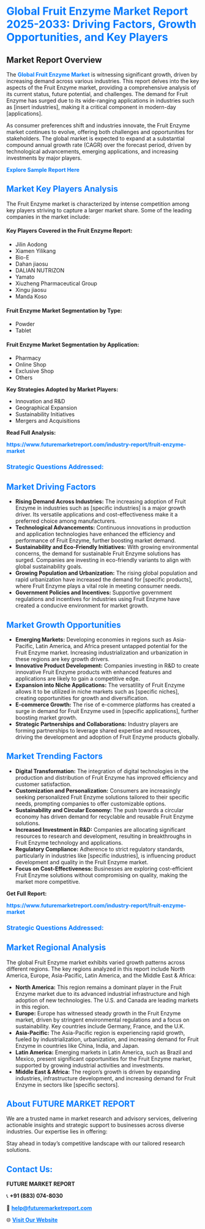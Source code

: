 <h1 style="color: #007BFF;">Global Fruit Enzyme Market Report 2025-2033: Driving Factors, Growth Opportunities, and Key Players</h1>

<section id="overview">
<h2>Market Report Overview</h2>
<p>The <a href="https://www.futuremarketreport.com/industry-report/fruit-enzyme-market" style="color: #007BFF; text-decoration: none;"><strong>Global Fruit Enzyme Market</strong></a> is witnessing significant growth, driven by increasing demand across various industries. This report delves into the key aspects of the Fruit Enzyme market, providing a comprehensive analysis of its current status, future potential, and challenges. The demand for Fruit Enzyme has surged due to its wide-ranging applications in industries such as [insert industries], making it a critical component in modern-day [applications].</p>
<p>As consumer preferences shift and industries innovate, the Fruit Enzyme market continues to evolve, offering both challenges and opportunities for stakeholders. The global market is expected to expand at a substantial compound annual growth rate (CAGR) over the forecast period, driven by technological advancements, emerging applications, and increasing investments by major players.</p>
</section>

<section id="overview">
<p><a href="https://www.futuremarketreport.com/request-sample/reportId=79796" style="color: #007BFF; text-decoration: none;"><strong>Explore Sample Report Here</strong></a></p>
</section>

<section id="key-players">
<h2 style="color: #007BFF;">Market Key Players Analysis</h2>
<p>The Fruit Enzyme market is characterized by intense competition among key players striving to capture a larger market share. Some of the leading companies in the market include:</p>
<h4>Key Players Covered in the Fruit Enzyme Report:</h4>
<ul><li>Jilin Aodong</li><li>Xiamen Yilikang</li><li>Bio-E</li><li>Dahan jiaosu</li><li>DALIAN NUTRIZON</li><li>Yamato</li><li>Xiuzheng Pharmaceutical Group</li><li>Xingu jiaosu</li><li>Manda Koso</li></ul>
<h4>Fruit Enzyme Market Segmentation by Type:</h4>
<ul><li>Powder</li><li>Tablet</li></ul>

<h4>Fruit Enzyme Market Segmentation by Application:</h4>
<ul><li>Pharmacy</li><li>Online Shop</li><li>Exclusive Shop</li><li>Others</li></ul>
<p><strong>Key Strategies Adopted by Market Players:</strong></p>
<ul>
<li>Innovation and R&D</li>
<li>Geographical Expansion</li>
<li>Sustainability Initiatives</li>
<li>Mergers and Acquisitions</li>
</ul>
</section>

<section>
<p><strong>Read Full Analysis: </strong></p><a href="https://www.futuremarketreport.com/industry-report/fruit-enzyme-market" style="color: #007BFF; text-decoration: none;"><strong>https://www.futuremarketreport.com/industry-report/fruit-enzyme-market</strong></a>
<h3 style="color: #007BFF;">Strategic Questions Addressed:</h3>
</section>

<section id="driving-factors">
<h2 style="color: #007BFF;">Market Driving Factors</h2>
<ul>
<li><strong>Rising Demand Across Industries:</strong> The increasing adoption of Fruit Enzyme in industries such as [specific industries] is a major growth driver. Its versatile applications and cost-effectiveness make it a preferred choice among manufacturers.</li>
<li><strong>Technological Advancements:</strong> Continuous innovations in production and application technologies have enhanced the efficiency and performance of Fruit Enzyme, further boosting market demand.</li>
<li><strong>Sustainability and Eco-Friendly Initiatives:</strong> With growing environmental concerns, the demand for sustainable Fruit Enzyme solutions has surged. Companies are investing in eco-friendly variants to align with global sustainability goals.</li>
<li><strong>Growing Population and Urbanization:</strong> The rising global population and rapid urbanization have increased the demand for [specific products], where Fruit Enzyme plays a vital role in meeting consumer needs.</li>
<li><strong>Government Policies and Incentives:</strong> Supportive government regulations and incentives for industries using Fruit Enzyme have created a conducive environment for market growth.</li>
</ul>
</section>

<section id="growth-opportunities">
<h2 style="color: #007BFF;">Market Growth Opportunities</h2>
<ul>
<li><strong>Emerging Markets:</strong> Developing economies in regions such as Asia-Pacific, Latin America, and Africa present untapped potential for the Fruit Enzyme market. Increasing industrialization and urbanization in these regions are key growth drivers.</li>
<li><strong>Innovative Product Development:</strong> Companies investing in R&D to create innovative Fruit Enzyme products with enhanced features and applications are likely to gain a competitive edge.</li>
<li><strong>Expansion into Niche Applications:</strong> The versatility of Fruit Enzyme allows it to be utilized in niche markets such as [specific niches], creating opportunities for growth and diversification.</li>
<li><strong>E-commerce Growth:</strong> The rise of e-commerce platforms has created a surge in demand for Fruit Enzyme used in [specific applications], further boosting market growth.</li>
<li><strong>Strategic Partnerships and Collaborations:</strong> Industry players are forming partnerships to leverage shared expertise and resources, driving the development and adoption of Fruit Enzyme products globally.</li>
</ul>
</section>

<section id="trending-factors">
<h2 style="color: #007BFF;">Market Trending Factors</h2>
<ul>
<li><strong>Digital Transformation:</strong> The integration of digital technologies in the production and distribution of Fruit Enzyme has improved efficiency and customer satisfaction.</li>
<li><strong>Customization and Personalization:</strong> Consumers are increasingly seeking personalized Fruit Enzyme solutions tailored to their specific needs, prompting companies to offer customizable options.</li>
<li><strong>Sustainability and Circular Economy:</strong> The push towards a circular economy has driven demand for recyclable and reusable Fruit Enzyme solutions.</li>
<li><strong>Increased Investment in R&D:</strong> Companies are allocating significant resources to research and development, resulting in breakthroughs in Fruit Enzyme technology and applications.</li>
<li><strong>Regulatory Compliance:</strong> Adherence to strict regulatory standards, particularly in industries like [specific industries], is influencing product development and quality in the Fruit Enzyme market.</li>
<li><strong>Focus on Cost-Effectiveness:</strong> Businesses are exploring cost-efficient Fruit Enzyme solutions without compromising on quality, making the market more competitive.</li>
</ul>
</section>

<section>
<p><strong>Get Full Report: </strong></p><a href="https://www.futuremarketreport.com/industry-report/fruit-enzyme-market" style="color: #007BFF; text-decoration: none;"><strong>https://www.futuremarketreport.com/industry-report/fruit-enzyme-market</strong></a>
<h3 style="color: #007BFF;">Strategic Questions Addressed:</h3>
</section>


<section id="regional-analysis">
<h2 style="color: #007BFF;">Market Regional Analysis</h2>
<p>The global Fruit Enzyme market exhibits varied growth patterns across different regions. The key regions analyzed in this report include North America, Europe, Asia-Pacific, Latin America, and the Middle East & Africa:</p>
<ul>
<li><strong>North America:</strong> This region remains a dominant player in the Fruit Enzyme market due to its advanced industrial infrastructure and high adoption of new technologies. The U.S. and Canada are leading markets in this region.</li>
<li><strong>Europe:</strong> Europe has witnessed steady growth in the Fruit Enzyme market, driven by stringent environmental regulations and a focus on sustainability. Key countries include Germany, France, and the U.K.</li>
<li><strong>Asia-Pacific:</strong> The Asia-Pacific region is experiencing rapid growth, fueled by industrialization, urbanization, and increasing demand for Fruit Enzyme in countries like China, India, and Japan.</li>
<li><strong>Latin America:</strong> Emerging markets in Latin America, such as Brazil and Mexico, present significant opportunities for the Fruit Enzyme market, supported by growing industrial activities and investments.</li>
<li><strong>Middle East & Africa:</strong> The region’s growth is driven by expanding industries, infrastructure development, and increasing demand for Fruit Enzyme in sectors like [specific sectors].</li>
</ul>
</section>

<footer>
<h2 style="color: #007BFF;">About FUTURE MARKET REPORT</h2>
<p>We are a trusted name in market research and advisory services, delivering actionable insights and strategic support to businesses across diverse industries. Our expertise lies in offering:</p>

<p>Stay ahead in today’s competitive landscape with our tailored research solutions.</p>

<h2 style="color: #007BFF;">Contact Us:</h2>
<p><strong>FUTURE MARKET REPORT</strong></p>
<p>📞 <strong>+91 (883) 074-8030</strong></p>
<p>📧 <strong><a href="mailto:help@futuremarketreport.com" style="color: #007BFF;">help@futuremarketreport.com</a></strong></p>
<p>🌐 <strong><a href="https://www.futuremarketreport.com/" style="color: #007BFF;">Visit Our Website</a></strong></p>
</footer>